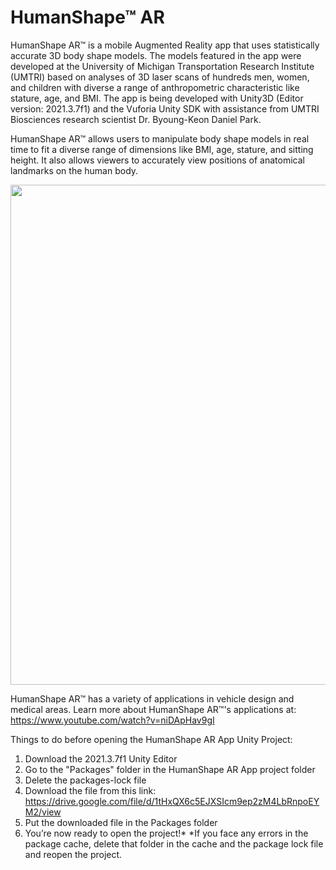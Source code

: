 # HumanShape™ AR

HumanShape AR™ is a mobile Augmented Reality app that uses statistically accurate 3D body shape models. The models featured in the app were developed at the University of Michigan Transportation Research Institute (UMTRI) based on analyses of 3D laser scans of hundreds men, women, and children with diverse a range of anthropometric characteristic like stature, age, and BMI. The app is being developed with Unity3D (Editor version: 2021.3.7f1) and the Vuforia Unity SDK with assistance from UMTRI Biosciences research scientist Dr. Byoung-Keon Daniel Park. 

HumanShape AR™ allows users to manipulate body shape models in real time to fit a diverse range of dimensions like BMI, age, stature, and sitting height. It also allows viewers to accurately view positions of anatomical landmarks on the human body.

<p align="center">
 <img src="https://github.com/nithishakumar/HumanShape-AR/blob/main/StandingFemaleMeshManipulation.gif" width="800">
</p>

HumanShape AR™ has a variety of applications in vehicle design and medical areas. Learn more about HumanShape AR™'s applications at: https://www.youtube.com/watch?v=niDApHav9gI

Things to do before opening the HumanShape AR App Unity Project:
1. Download the 2021.3.7f1 Unity Editor
2. Go to the "Packages" folder in the HumanShape AR App project folder
3. Delete the packages-lock file
4. Download the file from this link: https://drive.google.com/file/d/1tHxQX6c5EJXSIcm9ep2zM4LbRnpoEYM2/view
5. Put the downloaded file in the Packages folder
6. You’re now ready to open the project!*
*If you face any errors in the package cache, delete that folder in the cache and the package lock file and reopen the project.
